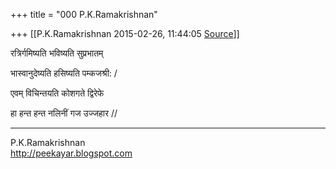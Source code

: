 +++
title = "000 P.K.Ramakrishnan"

+++
[[P.K.Ramakrishnan	2015-02-26, 11:44:05 [Source](https://groups.google.com/g/samskrita/c/hR32GgnNY8g)]]



रत्रिर्गमिष्यति भविष्यति सुप्रभातम्

भास्वानुदेष्यति हसिष्यति पम्कजश्री: /

एवम् विचिन्तयति कोशगते द्विरेफे

हा हन्त हन्त नलिनीं गज उज्जहार //



-----------------------------------  
P.K.Ramakrishnan  
<http://peekayar.blogspot.com>

